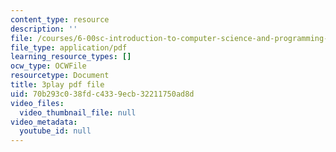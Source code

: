 ```yaml
---
content_type: resource
description: ''
file: /courses/6-00sc-introduction-to-computer-science-and-programming-spring-2011/70b293c038fdc4339ecb32211750ad8d_WbWb0u8bJrU.pdf
file_type: application/pdf
learning_resource_types: []
ocw_type: OCWFile
resourcetype: Document
title: 3play pdf file
uid: 70b293c0-38fd-c433-9ecb-32211750ad8d
video_files:
  video_thumbnail_file: null
video_metadata:
  youtube_id: null
---
```

